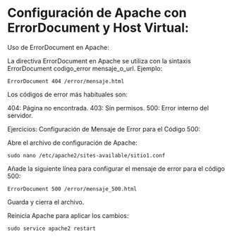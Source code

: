 # Configuración de Apache con ErrorDocument y Host Virtual:

Uso de ErrorDocument en Apache:

La directiva ErrorDocument en Apache se utiliza con la sintaxis ErrorDocument codigo_error mensaje_o_url. Ejemplo:

```
ErrorDocument 404 /error/mensaje.html
```

Los códigos de error más habituales son:

404: Página no encontrada.
403: Sin permisos.
500: Error interno del servidor.

Ejercicios:
Configuración de Mensaje de Error para el Código 500:

Abre el archivo de configuración de Apache:

```
sudo nano /etc/apache2/sites-available/sitio1.conf
```

Añade la siguiente línea para configurar el mensaje de error para el código 500:

```
ErrorDocument 500 /error/mensaje_500.html
```

Guarda y cierra el archivo.

Reinicia Apache para aplicar los cambios:

```
sudo service apache2 restart
```

